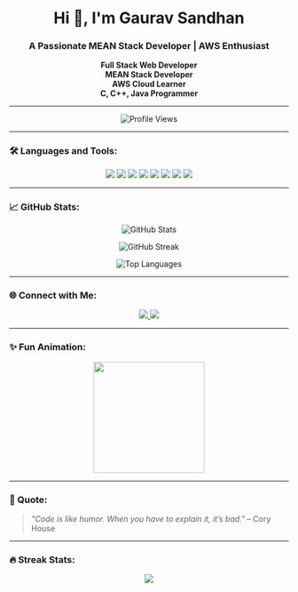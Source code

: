 <h1 align="center">Hi 👋, I'm Gaurav Sandhan</h1>
<h3 align="center">A Passionate MEAN Stack Developer | AWS Enthusiast</h3>

<p align="center">
  <strong>Full Stack Web Developer</strong><br/>
  <strong>MEAN Stack Developer</strong><br/>
  <strong>AWS Cloud Learner</strong><br/>
  <strong>C, C++, Java Programmer</strong>
</p>

---

<p align="center">
  <img src="https://komarev.com/ghpvc/?username=gauravsandhan01&label=Profile%20views&color=0e75b6&style=flat" alt="Profile Views" />
</p>

---

### 🛠️ Languages and Tools:
<p align="center">
  <img src="https://img.shields.io/badge/C-00599C?style=for-the-badge&logo=c&logoColor=white"/>
  <img src="https://img.shields.io/badge/C++-004482?style=for-the-badge&logo=c%2B%2B&logoColor=white"/>
  <img src="https://img.shields.io/badge/Java-ED8B00?style=for-the-badge&logo=java&logoColor=white"/>
  <img src="https://img.shields.io/badge/Angular-DD0031?style=for-the-badge&logo=angular&logoColor=white"/>
  <img src="https://img.shields.io/badge/Node.js-339933?style=for-the-badge&logo=nodedotjs&logoColor=white"/>
  <img src="https://img.shields.io/badge/Express.js-000000?style=for-the-badge&logo=express&logoColor=white"/>
  <img src="https://img.shields.io/badge/MongoDB-4EA94B?style=for-the-badge&logo=mongodb&logoColor=white"/>
  <img src="https://img.shields.io/badge/AWS-232F3E?style=for-the-badge&logo=amazonaws&logoColor=white"/>
</p>

---

### 📈 GitHub Stats:
<p align="center">
  <img src="https://github-readme-stats.vercel.app/api?username=gauravsandhan01&show_icons=true&theme=tokyonight" alt="GitHub Stats" />
</p>

<p align="center">
  <img src="https://github-readme-streak-stats.herokuapp.com/?user=gauravsandhan01&theme=tokyonight" alt="GitHub Streak" />
</p>

<p align="center">
  <img src="https://github-readme-stats.vercel.app/api/top-langs/?username=gauravsandhan01&layout=compact&theme=tokyonight" alt="Top Languages" />
</p>

---

### 🌐 Connect with Me:
<p align="center">
  <a href="https://www.linkedin.com/in/gaurav-sandhan-6a1581286?utm_source=share&utm_campaign=share_via&utm_content=profile&utm_medium=android_app" target="_blank">
    <img src="https://img.shields.io/badge/-LinkedIn-0A66C2?style=for-the-badge&logo=linkedin&logoColor=white" />
  </a>
  <a href="https://www.instagram.com/gaurav_sandhan_22" target="_blank">
    <img src="https://img.shields.io/badge/-Instagram-E4405F?style=for-the-badge&logo=instagram&logoColor=white" />
  </a>
</p>

---

### ✨ Fun Animation:
<p align="center">
  <img src="https://raw.githubusercontent.com/andreasbm/readme/master/assets/animation.gif" width="200px" />
</p>


---

### 🎯 Quote:
> _"Code is like humor. When you have to explain it, it’s bad."_ – Cory House

--- 

### 🔥 Streak Stats:
<p align="center">
  <img src="https://github-readme-streak-stats.herokuapp.com/?user=gauravsandhan01&theme=radical&fire=DD2727" />
</p>
